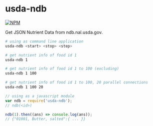 # usda-ndb

[![NPM](https://nodei.co/npm/usda-ndb.png)](https://nodei.co/npm/usda-ndb/)

Get JSON Nutrient Data from ndb.nal.usda.gov.

```bash
# using as command line application
usda-ndb <start> <stop> <step>

# get nutrient info of food id 1
usda-ndb 1

# get nutrient info of food id 1 to 100 (excluding)
usda-ndb 1 100

# get nutrient info of food id 1 to 100, 20 parallel connections
usda-ndb 1 100 20
```
```javascript
// using as a javascript module
var ndb = require('usda-ndb');
// ndb(<id>)

ndb(1).then((ans) => console.log(ans));
// {"01001, Butter, salted":{ ... }}
```
